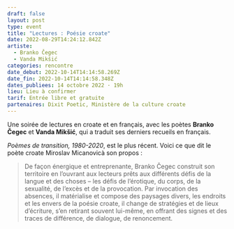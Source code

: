 ```yaml
---
draft: false
layout: post
type: event
title: "Lectures : Poésie croate"
date: 2022-08-29T14:24:12.842Z
artiste:
  - Branko Čegec
  - Vanda Mikšić
categories: rencontre
date_debut: 2022-10-14T14:14:58.269Z
date_fin: 2022-10-14T14:14:58.348Z
dates_publiees: 14 octobre 2022 · 19h
lieu: Lieu à confirmer
tarif: Entrée libre et gratuite
partenaires: Dixit Poetic, Ministère de la culture croate
---
```

Une soirée de lectures en croate et en français, avec les poètes **Branko Čegec** et **Vanda Mikšić**, qui a traduit ses derniers recueils en français.

*Poèmes de transition, 1980-2020*, est le plus récent. Voici ce que dit le poète croate Miroslav Micanovicà son propos :

> De façon énergique et entreprenante, Branko Čegec construit son territoire en l’ouvrant aux lecteurs prêts aux différents défis de la langue et des choses – les défis de l’érotique, du corps, de la sexualité, de l’excès et de la provocation. Par invocation des absences, il matérialise et compose des paysages divers, les endroits et les envers de la poésie croate, il change de stratégies et de lieux d’écriture, s’en retirant souvent lui-même, en offrant des signes et des traces de différence, de dialogue, de renoncement.
